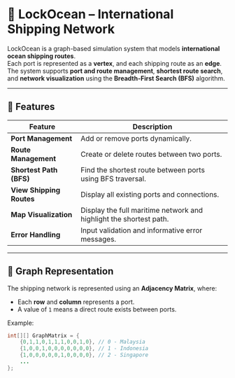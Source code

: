 # 🌊 LockOcean – International Shipping Network

LockOcean is a graph-based simulation system that models **international ocean shipping routes**.  
Each port is represented as a **vertex**, and each shipping route as an **edge**.  
The system supports **port and route management**, **shortest route search**, and **network visualization** using the **Breadth-First Search (BFS)** algorithm.

---

## 🚀 Features

| Feature | Description |
|----------|-------------|
| **Port Management** | Add or remove ports dynamically. |
| **Route Management** | Create or delete routes between two ports. |
| **Shortest Path (BFS)** | Find the shortest route between ports using BFS traversal. |
| **View Shipping Routes** | Display all existing ports and connections. |
| **Map Visualization** | Display the full maritime network and highlight the shortest path. |
| **Error Handling** | Input validation and informative error messages. |

---

## 🧮 Graph Representation

The shipping network is represented using an **Adjacency Matrix**, where:
- Each **row** and **column** represents a port.
- A value of `1` means a direct route exists between ports.

Example:
```java
int[][] GraphMatrix = {
    {0,1,1,0,1,1,1,0,0,1,0}, // 0 - Malaysia
    {1,0,0,1,0,0,0,0,0,0,0}, // 1 - Indonesia
    {1,0,0,0,0,0,1,0,0,0,0}, // 2 - Singapore
    ...
};

